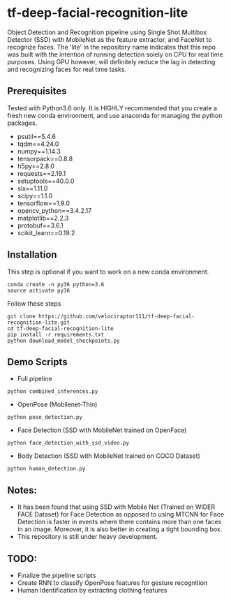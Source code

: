 # tf-deep-facial-recognition-lite
Object Detection and Recognition pipeline using Single Shot Multibox Detector (SSD) with MobileNet as the feature extractor, and FaceNet to recognize faces. The 'lite' in the repository name indicates that this repo was built with the intention of running detection solely on CPU for real time purposes. Using GPU however, will definitely reduce the lag in detecting and recognizing faces for real time tasks.

## Prerequisites
Tested with Python3.6 only. 
It is HIGHLY recommended that you create a fresh new conda environment, and use anaconda for managing the python packages.
- psutil==5.4.6
- tqdm==4.24.0
- numpy==1.14.3
- tensorpack==0.8.8
- h5py==2.8.0
- requests==2.19.1
- setuptools==40.0.0
- six==1.11.0
- scipy==1.1.0
- tensorflow==1.9.0
- opencv_python==3.4.2.17
- matplotlib==2.2.3
- protobuf==3.6.1
- scikit_learn==0.19.2

## Installation
This step is optional if you want to work on a new conda environment.
```buildoutcfg
conda create -n py36 python=3.6
source activate py36
```
Follow these steps
```buildoutcfg
git clone https://github.com/velociraptor111/tf-deep-facial-recognition-lite.git
cd tf-deep-facial-recognition-lite
pip install -r requirements.txt
python download_model_checkpoints.py
```
## Demo Scripts
- Full pipeline
```buildoutcfg
python combined_inferences.py
```
- OpenPose (Mobilenet-Thin)
```buildoutcfg
python pose_detection.py
```
- Face Detection (SSD with MobileNet trained on OpenFace)
```buildoutcfg
python face_detection_with_ssd_video.py
```
- Body Detection (SSD with MobileNet trained on COCO Dataset)
```buildoutcfg
python human_detection.py
```

## Notes:
- It has been found that using SSD with Mobile Net (Trained on WIDER FACE Dataset) for Face Detection as opposed to using MTCNN for Face Detection is faster in events where there contains more than one faces in an image. Moreover, it is also better in creating a tight bounding box.
- This repository is still under heavy development.

## TODO:
- Finalize the pipeline scripts
- Create RNN to classify OpenPose features for gesture recognition
- Human Identification by extracting clothing features